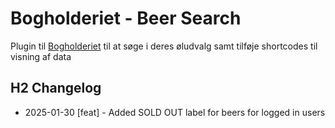# Bogholderiet - Beer Search
Plugin til [Bogholderiet](https://bogholderiet.bar/) til at søge i deres øludvalg samt tilføje shortcodes til visning af data

 ## H2 Changelog
 - 2025-01-30 \[feat\] - Added SOLD OUT label for beers for logged in users